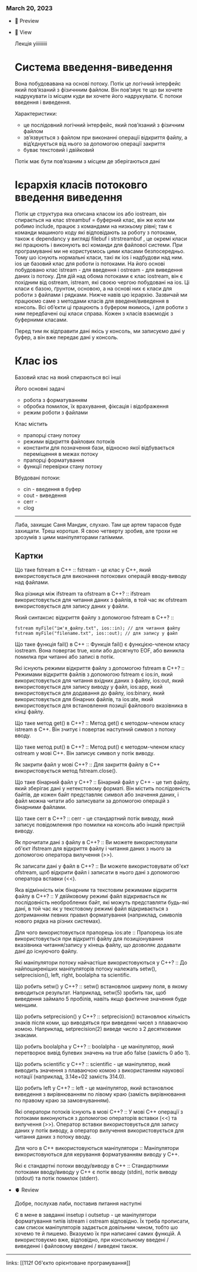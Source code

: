 
### March 20, 2023

- 👀 Preview
- 🧠 View
    
    Лекція уііііііііі
    
    # Система введення-виведення
    
    Вона побудовавана на основі потоку. Потік це логічний інтерфейс який пов’язаний з фізичнним файлом. Він пов’зяує те що ви хочете надрукувати із місцем куди ви хочете його надрукувати. Є потоки введення і виведення.
    
    Характеристики:
    
    - це послідовний логічний інтерфейс, який пов’язаний з фізичним файлом
    - зв’язвується з файлом при виконанні операції відкриття файлу, а від’єднується від нього за допомогою операції закриття
    - буває текстовий і двійковий
    
    Потік має бути пов’язаним з місцем де зберігаються дані
    
    # Ієрархія класів потоковго введення виведення
    
    Потік це структура яка описана класом ios або iostream, він спирається на клас streambuf = буферний клас, він же <iostream> коли ми робимо include, працює з командами на низкьому рівні; там є команди машиного коду які відповідають за роботу з потоками, також є dependancy у вигляді filebuf <fstream> і strstreambuf <strstream>, це окремі класи які працюють і виконують всі команди для файлової системи. При програмуванні ми не користуємось цими класами безпосередньо. Тому шо існують нормальні класи, такі як ios і надбудови над ним. ios це базовий клас для роботи із потоками. На його основі побудовано клас istream - для введення і ostream - для виведення даних із потоку. Для дій над обома потоками є клас iostream, він є похідним від ostream, istream, які своєю чергою побудовані на ios. Ці класи є базою, ґрунтом, основою, а на основі них є класи для роботи з файлами і рядками. Нижче навів цю ієрархію. Зазвичай ми працюємо саме з методами класів для введеня/виведення в консоль. Всі об’єкти ці працюють з буфером якимось, і для роботи з ним передбачені оці класи справа. Кожен з класів взаємодіє з буферними класами. 
    
    Перед тим як відправити дані якісь у консоль, ми записуємо дані у буфер, а він вже передає дані у консоль. 
    
    # Клас **ios**
    
    Базовий клас на який спираються всі інші
    
    Його основні задачі
    
    - робота з форматуванням
    - обробка помилок, їх врахування, фіксація і відображення
    - режим роботи з файлами
    
    Клас містить
    
    - прапорці стану потоку
    - режими відкриття файлових потоків
    - константи для позначення бази, відносно якої відбувається переміщення в межах потоку
    - прапорці форматування
    - функції перевірки стану потоку
    
    Вбудовані потоки:
    
    - cin - введення в буфер
    - cout - виведення
    - cerr -
    - clog
    
    ---
    
    Лаба, захищає Саня Мандик, слухаю. Там ще артем тарасов буде захищати. Треш коротше. Я свою четверту зробив, але трохи не зрозумів з цими маніпуляторами галімими.
    
    ## Картки
    
    Що таке fstream в C++ ::
    fstream - це клас у C++, який використовується для виконання потокових операцій вводу-виводу над файлами.
    
    Яка різниця між ifstream та ofstream в C++? ::
    ifstream використовується для читання даних з файлів, в той час як ofstream використовується для запису даних у файли.
    
    Який синтаксис відкриття файлу з допомогою fstream в C++? ::
    
    ```
    fstream myFile("ім'я_файлу.txt", ios::in); // для читання файлу
    fstream myFile("filename.txt", ios::out); // для запису у файл
    
    ```
    
    Що таке функція fail() в C++ ::
    Функція fail() є функцією-членом класу iostream. Вона повертає true, коли або досягнуто EOF, або виникла помилка при читанні або записі в потік.
    
    Які існують режими відкриття файлу з допомогою fstream в C++? ::
    Режимами відкриття файлів з допомогою fstream є ios:in, який використовується для читання вхідних даних з файлу,
    ios:out, який використовується для запису виводу у файл, ios:app, який використовується для додавання до файлу, ios:binary, який використовується для бінарних файлів, та ios:ate, який використовується для встановлення позиції файлового вказівника в кінці файлу.
    
    Що таке метод get() в C++? ::
    Метод get() є методом-членом класу istream в C++. Він зчитує і повертає наступний символ з потоку вводу.
    
    Що таке метод put() в C++? ::
    Метод put() є методом-членом класу ostream у мові C++. Він записує символ у потік виводу.
    
    Як закрити файл у мові C++? ::
    Для закриття файлу в C++ використовується метод fstream.close().
    
    Що таке бінарний файл у C++? ::
    Бінарний файл у C++ - це тип файлу, який зберігає дані у нетекстовому форматі. Він містить послідовність байтів, де кожен байт представляє символ або значення даних, і файл можна читати або записувати за допомогою операцій з бінарними файлами.
    
    Що таке cerr в C++? ::
    cerr - це стандартний потік виводу, який записує повідомлення про помилки на консоль або інший пристрій виводу.
    
    Як прочитати дані з файлу в C++? ::
    Ви можете використовувати об'єкт ifstream для відкриття файлу і читання даних з нього за допомогою оператора вилучення (>>).
    
    Як записати дані у файл в C++? ::
    Ви можете використовувати об'єкт ofstream, щоб відкрити файл і записати в нього дані з допомогою оператора вставки (<<).
    
    Яка відмінність між бінарним та текстовим режимами відкриття файлу в C++? ::
    У двійковому режимі файл відкривається як послідовність необроблених байт, які можуть представляти будь-які дані, в той час як у текстовому режимі файл відкривається з дотриманням певних правил форматування (наприклад, символів нового рядка на різних системах).
    
    Для чого використовується прапорець ios:ate ::
    Прапорець ios:ate використовується при відкритті файлу для позиціонування вказівника читання/запису у кінець файлу, що дозволяє додавати дані до існуючого файлу.
    
    Які маніпулятори потоку найчастіше використовуються у C++? ::
    До найпоширеніших маніпуляторів потоку належать setw(), setprecision(), left, right, boolalpha та scientific.
    
    Що робить setw() у C++? ::
    setw() встановлює ширину поля, в якому виводиться результат. Наприклад, setw(5) зробить так, щоб виведення займало 5 пробілів, навіть якщо фактичне значення буде меншим.
    
    Що робить setprecision() у C++? ::
    setprecision() встановлює кількість знаків після коми, що виводяться при виведенні чисел з плаваючою комою. Наприклад, setprecision(2) виведе число з 2 десятковими знаками.
    
    Що робить boolalpha у C++? ::
    boolalpha - це маніпулятор, який перетворює вивід булевих значень на true або false (замість 0 або 1).
    
    Що робить scientific у C++? ::
    scientific - це маніпулятор, який виводить значення з плаваючою комою з використанням наукової нотації (наприклад, 3.14e+02 замість 314.0).
    
    Що робить left у C++? ::
    left - це маніпулятор, який встановлює виведення з вирівнюванням по лівому краю (замість вирівнювання по правому краю за замовчуванням).
    
    Які оператори потоків існують в мові C++? ::
    У мові C++ операції з потоками виконуються з допомогою операторів вставки (<<) та вилучення (>>). Оператор вставки використовується для запису даних у потік виводу, а оператор вилучення використовується для читання даних з потоку вводу.
    
    Для чого в C++ використовуються маніпулятори :: Маніпулятори використовуються для керування форматуванням виводу у C++.
    
    Які є стандартні потоки вводу/виводу в C++ :: Стандартними потоками вводу/виводу у C++ є потік вводу (stdin), потік виводу (stdout) та потік помилок (stderr).
    
- 🫀 Review
    
    Добре, послухав лаби, поставив питання наступні
    
    Є в мене в завданні insetup і outsetup - це маніпулятори форматування типів istream i ostream відповідно. Їх треба прописати, сам список маніпуляторів задається довільним чином, тобто шо хочемо те й пишемо. Вказуємо їх при написанні самих функцій. А використовуємо вже, відповідно, при консольному введені / виведенні і файловому введені / виведені також.
    



---

links: [[112f Об'єкто орієнтоване програмування]]

